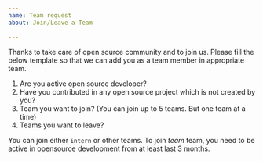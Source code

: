 ```yaml
---
name: Team request
about: Join/Leave a Team

---
```


Thanks to take care of open source community and to join us. Please fill the below template so that we can add you as a team member in appropriate team.

1. Are you active open source developer?
2. Have you contributed in any open source project which is not created by you?
3. Team you want to join? (You can join up to 5 teams. But one team at a time)
4. Teams you want to leave?

You can join either `intern` or other teams.
To join *team* team, you need to be active in opensource development from at least last 3 months.
